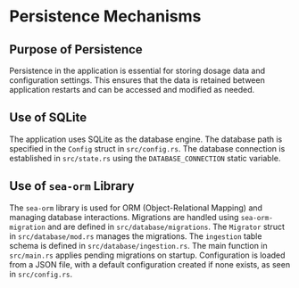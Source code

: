 # Persistence Mechanisms

## Purpose of Persistence

Persistence in the application is essential for storing dosage data and configuration settings. This ensures that the data is retained between application restarts and can be accessed and modified as needed.

## Use of SQLite

The application uses SQLite as the database engine. The database path is specified in the `Config` struct in `src/config.rs`. The database connection is established in `src/state.rs` using the `DATABASE_CONNECTION` static variable.

## Use of `sea-orm` Library

The `sea-orm` library is used for ORM (Object-Relational Mapping) and managing database interactions. Migrations are handled using `sea-orm-migration` and are defined in `src/database/migrations`. The `Migrator` struct in `src/database/mod.rs` manages the migrations. The `ingestion` table schema is defined in `src/database/ingestion.rs`. The main function in `src/main.rs` applies pending migrations on startup. Configuration is loaded from a JSON file, with a default configuration created if none exists, as seen in `src/config.rs`.
